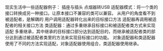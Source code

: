 现实生活中一些适配器例子：
    插座与插头
    点烟器转USB
适配器模式：将一个类的接口转换成另一种接口。让原本接口不兼容的类可以兼容。
从用户的角度看不到被适配者，是解耦的
用户调用适配器转化出来的目标接口方法
适配器再调用被适配者的相关接口方法
类适配器：通过多重继承目标接口和被适配者类方式来实现适配
多重继承，其中继承的目标接口部分达到适配目的，而继承被适配者类的部分达到通过被适配者类里的方法来实现目标接口的功能。
对象适配器和类适配器使用了不同的方法实现适配，对象适配器使用组合，类适配器使用继承。